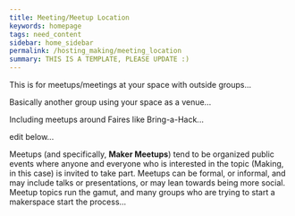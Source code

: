 ```yaml
---
title: Meeting/Meetup Location
keywords: homepage
tags: need_content
sidebar: home_sidebar
permalink: /hosting_making/meeting_location
summary: THIS IS A TEMPLATE, PLEASE UPDATE :)
---
```


This is for meetups/meetings at your space with outside groups...

Basically another group using your space as a venue...

Including meetups around Faires like Bring-a-Hack...


edit below...

Meetups (and specifically, **Maker Meetups**) tend to be organized public events where anyone and everyone who is interested in the topic (Making, in this case) is invited to take part. Meetups can be formal, or informal, and may include talks or presentations, or may lean towards being more social. Meetup topics run the gamut, and many groups who are trying to start a makerspace start the process...


